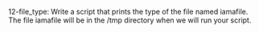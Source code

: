 12-file_type: Write a script that prints the type of the file named iamafile. The file iamafile will be in the /tmp directory when we will run your script.
